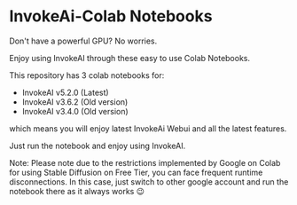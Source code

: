 # InvokeAi-Colab Notebooks

Don't have a powerful GPU? No worries. 

Enjoy using InvokeAI through these easy to use Colab Notebooks.

This repository has 3 colab notebooks for:
  - InvokeAI v5.2.0 (Latest)
  - InvokeAI v3.6.2 (Old version)
  - InvokeAI v3.4.0 (Old version)

which means you will enjoy latest InvokeAi Webui and all the latest features. 

Just run the notebook and enjoy using InvokeAI.

Note: Please note due to the restrictions implemented by Google on Colab for using Stable Diffusion on Free Tier, you can face frequent runtime disconnections.
      In this case, just switch to other google account and run the notebook there as it always works 😉

